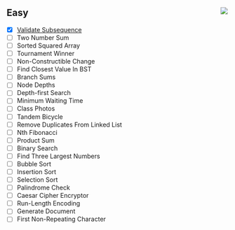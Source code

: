 <h2>Easy<img src="https://visitor-badge.glitch.me/badge?page_id=https://github.com/asahiocean/AlgoExpert/tree/main/easy" align="right"></h2>

* [x] [Validate Subsequence](https://www.algoexpert.io/questions/Validate%20Subsequence)
* [ ] Two Number Sum
* [ ] Sorted Squared Array
* [ ] Tournament Winner
* [ ] Non-Constructible Change
* [ ] Find Closest Value In BST
* [ ] Branch Sums
* [ ] Node Depths
* [ ] Depth-first Search
* [ ] Minimum Waiting Time
* [ ] Class Photos
* [ ] Tandem Bicycle
* [ ] Remove Duplicates From Linked List
* [ ] Nth Fibonacci
* [ ] Product Sum
* [ ] Binary Search
* [ ] Find Three Largest Numbers
* [ ] Bubble Sort
* [ ] Insertion Sort
* [ ] Selection Sort
* [ ] Palindrome Check
* [ ] Caesar Cipher Encryptor
* [ ] Run-Length Encoding
* [ ] Generate Document
* [ ] First Non-Repeating Character
